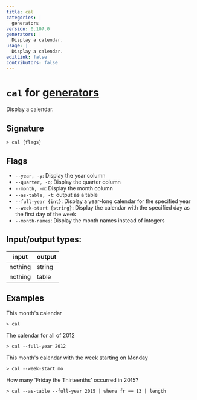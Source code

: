 ```yaml
---
title: cal
categories: |
  generators
version: 0.107.0
generators: |
  Display a calendar.
usage: |
  Display a calendar.
editLink: false
contributors: false
---
```

<!-- This file is automatically generated. Please edit the command in https://github.com/nushell/nushell instead. -->

# `cal` for [generators](/commands/categories/generators.md)

<div class='command-title'>Display a calendar.</div>

## Signature

```> cal {flags} ```

## Flags

 -  `--year, -y`: Display the year column
 -  `--quarter, -q`: Display the quarter column
 -  `--month, -m`: Display the month column
 -  `--as-table, -t`: output as a table
 -  `--full-year {int}`: Display a year-long calendar for the specified year
 -  `--week-start {string}`: Display the calendar with the specified day as the first day of the week
 -  `--month-names`: Display the month names instead of integers


## Input/output types:

| input   | output |
| ------- | ------ |
| nothing | string |
| nothing | table  |
## Examples

This month's calendar
```nu
> cal

```

The calendar for all of 2012
```nu
> cal --full-year 2012

```

This month's calendar with the week starting on Monday
```nu
> cal --week-start mo

```

How many 'Friday the Thirteenths' occurred in 2015?
```nu
> cal --as-table --full-year 2015 | where fr == 13 | length

```
